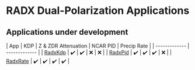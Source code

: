 # RADX Dual-Polarization Applications

## Applications under development

| App                       | KDP   | Z & ZDR Attenuation | NCAR PID | Precip Rate |
| -------------             | ------------- |
| [RadxKdp](./RadxKdp.md)   | :heavy_check_mark: | :heavy_check_mark: | :x: | :x: |
| [RadxPid](./RadxPid.md)   | :heavy_check_mark: | :heavy_check_mark: | :heavy_check_mark: | :x: |
| [RadxRate](./RadxRate.md) | :heavy_check_mark: | :heavy_check_mark: | :heavy_check_mark: | :heavy_check_mark: |

